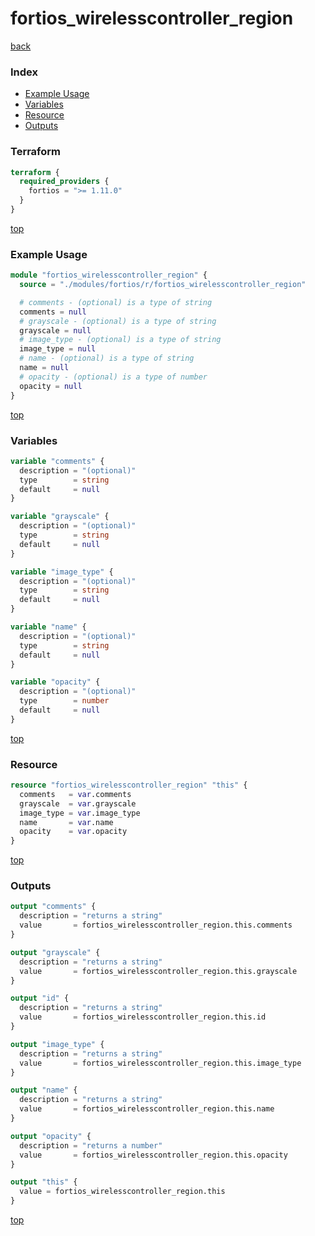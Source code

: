 # fortios_wirelesscontroller_region

[back](../fortios.md)

### Index

- [Example Usage](#example-usage)
- [Variables](#variables)
- [Resource](#resource)
- [Outputs](#outputs)

### Terraform

```terraform
terraform {
  required_providers {
    fortios = ">= 1.11.0"
  }
}
```

[top](#index)

### Example Usage

```terraform
module "fortios_wirelesscontroller_region" {
  source = "./modules/fortios/r/fortios_wirelesscontroller_region"

  # comments - (optional) is a type of string
  comments = null
  # grayscale - (optional) is a type of string
  grayscale = null
  # image_type - (optional) is a type of string
  image_type = null
  # name - (optional) is a type of string
  name = null
  # opacity - (optional) is a type of number
  opacity = null
}
```

[top](#index)

### Variables

```terraform
variable "comments" {
  description = "(optional)"
  type        = string
  default     = null
}

variable "grayscale" {
  description = "(optional)"
  type        = string
  default     = null
}

variable "image_type" {
  description = "(optional)"
  type        = string
  default     = null
}

variable "name" {
  description = "(optional)"
  type        = string
  default     = null
}

variable "opacity" {
  description = "(optional)"
  type        = number
  default     = null
}
```

[top](#index)

### Resource

```terraform
resource "fortios_wirelesscontroller_region" "this" {
  comments   = var.comments
  grayscale  = var.grayscale
  image_type = var.image_type
  name       = var.name
  opacity    = var.opacity
}
```

[top](#index)

### Outputs

```terraform
output "comments" {
  description = "returns a string"
  value       = fortios_wirelesscontroller_region.this.comments
}

output "grayscale" {
  description = "returns a string"
  value       = fortios_wirelesscontroller_region.this.grayscale
}

output "id" {
  description = "returns a string"
  value       = fortios_wirelesscontroller_region.this.id
}

output "image_type" {
  description = "returns a string"
  value       = fortios_wirelesscontroller_region.this.image_type
}

output "name" {
  description = "returns a string"
  value       = fortios_wirelesscontroller_region.this.name
}

output "opacity" {
  description = "returns a number"
  value       = fortios_wirelesscontroller_region.this.opacity
}

output "this" {
  value = fortios_wirelesscontroller_region.this
}
```

[top](#index)